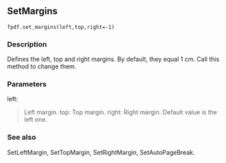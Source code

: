 ## SetMargins ##

```
fpdf.set_margins(left,top,right=-1)
```

### Description ###

Defines the left, top and right margins. By default, they equal 1 cm. Call this method to change them.

### Parameters ###

left:
> Left margin.
top:
> Top margin.
right:
> Right margin. Default value is the left one.

### See also ###

SetLeftMargin, SetTopMargin, SetRightMargin, SetAutoPageBreak.